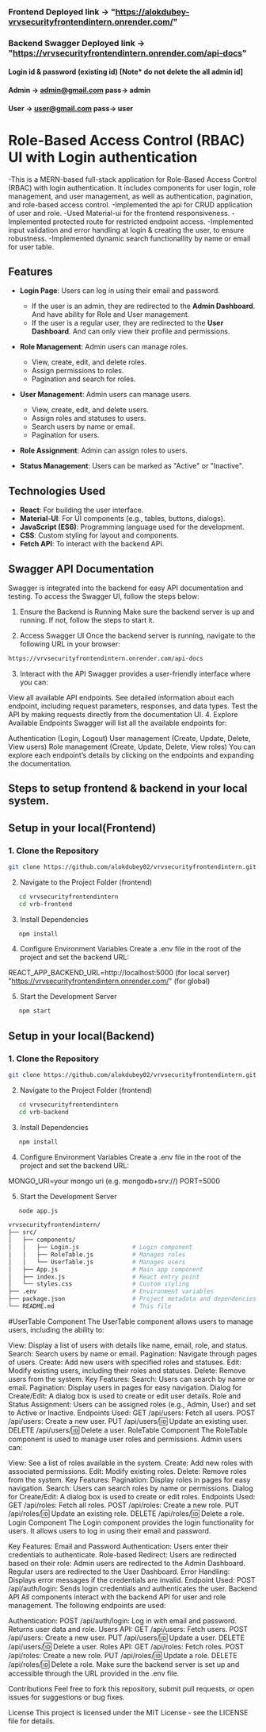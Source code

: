 ### Frontend Deployed link -> "https://alokdubey-vrvsecurityfrontendintern.onrender.com/"
### Backend Swagger Deployed link -> "https://vrvsecurityfrontendintern.onrender.com/api-docs"

#### Login id & password (existing id) [Note* do not delete the all admin id]
#### Admin -> admin@gmail.com pass-> admin
#### User -> user@gmail.com pass-> user 

# Role-Based Access Control (RBAC) UI with Login authentication
-This is a MERN-based full-stack application for Role-Based Access Control (RBAC) with login authentication. It includes components for user login, role management, and user management, as well as authentication, pagination, and role-based access control.
-Implemented the api for CRUD application of user and role.
-Used Material-ui for the frontend responsiveness. 
-Implemented protected route for restricted endpoint access.
-Implemented input validation and error handling at login & creating the user, to ensure robustness.
-Implemented dynamic search functionallity by name or email for user table.

## Features
- **Login Page**: Users can log in using their email and password.
  - If the user is an admin, they are redirected to the **Admin Dashboard**. And have ability for Role and User management.
  - If the user is a regular user, they are redirected to the **User Dashboard**. And can only view their profile and permissions.
  
- **Role Management**: Admin users can manage roles.
  - View, create, edit, and delete roles.
  - Assign permissions to roles.
  - Pagination and search for roles.

- **User Management**: Admin users can manage users.
  - View, create, edit, and delete users.
  - Assign roles and statuses to users.
  - Search users by name or email.
  - Pagination for users.

- **Role Assignment**: Admin can assign roles to users.
- **Status Management**: Users can be marked as "Active" or "Inactive".

## Technologies Used
- **React**: For building the user interface.
- **Material-UI**: For UI components (e.g., tables, buttons, dialogs).
- **JavaScript (ES6)**: Programming language used for the development.
- **CSS**: Custom styling for layout and components.
- **Fetch API**: To interact with the backend API.

## Swagger API Documentation
Swagger is integrated into the backend for easy API documentation and testing. To access the Swagger UI, follow the steps below:

1. Ensure the Backend is Running
   Make sure the backend server is up and running. If not, follow the steps to start it.

2. Access Swagger UI
   Once the backend server is running, navigate to the following URL in your browser:

```bash
https://vrvsecurityfrontendintern.onrender.com/api-docs
```

3. Interact with the API
   Swagger provides a user-friendly interface where you can:

View all available API endpoints.
See detailed information about each endpoint, including request parameters, responses, and data types.
Test the API by making requests directly from the documentation UI. 4. Explore Available Endpoints
Swagger will list all the available endpoints for:

Authentication (Login, Logout)
User management (Create, Update, Delete, View users)
Role management (Create, Update, Delete, View roles)
You can explore each endpoint’s details by clicking on the endpoints and expanding the documentation.

## Steps to setup frontend & backend in your local system.

## Setup in your local(Frontend)

### 1. Clone the Repository

```bash
git clone https://github.com/alokdubey02/vrvsecurityfrontendintern.git
```

2. Navigate to the Project Folder (frontend)

```bash
   cd vrvsecurityfrontendintern
   cd vrb-frontend
```

3. Install Dependencies

```bash
   npm install
```

4. Configure Environment Variables
   Create a .env file in the root of the project and set the backend URL:

REACT_APP_BACKEND_URL=http://localhost:5000 (for local server) "https://vrvsecurityfrontendintern.onrender.com/"  (for global)

5. Start the Development Server
```bash
   npm start
```

## Setup in your local(Backend)

### 1. Clone the Repository

```bash
git clone https://github.com/alokdubey02/vrvsecurityfrontendintern.git
```

2. Navigate to the Project Folder (frontend)

```bash
   cd vrvsecurityfrontendintern
   cd vrb-backend
```

3. Install Dependencies

```bash
   npm install
```

4. Configure Environment Variables
   Create a .env file in the root of the project and set the backend URL:

  MONGO_URI=your mongo uri (e.g. mongodb+srv://)
  PORT=5000

5. Start the Development Server

```bash
   node app.js
```

```bash
vrvsecurityfrontendintern/
├── src/
│   ├── components/
│   │   ├── Login.js               # Login component
│   │   ├── RoleTable.js           # Manages roles
│   │   └── UserTable.js           # Manages users
│   ├── App.js                     # Main app component
│   ├── index.js                   # React entry point
│   └── styles.css                 # Custom styling
├── .env                           # Environment variables
├── package.json                   # Project metadata and dependencies
└── README.md                      # This file
```

#UserTable Component
The UserTable component allows users to manage users, including the ability to:

View: Display a list of users with details like name, email, role, and status.
Search: Search users by name or email.
Pagination: Navigate through pages of users.
Create: Add new users with specified roles and statuses.
Edit: Modify existing users, including their roles and statuses.
Delete: Remove users from the system.
Key Features:
Search: Users can search by name or email.
Pagination: Display users in pages for easy navigation.
Dialog for Create/Edit: A dialog box is used to create or edit user details.
Role and Status Assignment: Users can be assigned roles (e.g., Admin, User) and set to Active or Inactive.
Endpoints Used:
GET /api/users: Fetch all users.
POST /api/users: Create a new user.
PUT /api/users/:id: Update an existing user.
DELETE /api/users/:id: Delete a user.
RoleTable Component
The RoleTable component is used to manage user roles and permissions. Admin users can:

View: See a list of roles available in the system.
Create: Add new roles with associated permissions.
Edit: Modify existing roles.
Delete: Remove roles from the system.
Key Features:
Pagination: Display roles in pages for easy navigation.
Search: Users can search roles by name or permissions.
Dialog for Create/Edit: A dialog box is used to create or edit roles.
Endpoints Used:
GET /api/roles: Fetch all roles.
POST /api/roles: Create a new role.
PUT /api/roles/:id: Update an existing role.
DELETE /api/roles/:id: Delete a role.
Login Component
The Login component provides the login functionality for users. It allows users to log in using their email and password.

Key Features:
Email and Password Authentication: Users enter their credentials to authenticate.
Role-based Redirect: Users are redirected based on their role:
Admin users are redirected to the Admin Dashboard.
Regular users are redirected to the User Dashboard.
Error Handling: Displays error messages if the credentials are invalid.
Endpoint Used:
POST /api/auth/login: Sends login credentials and authenticates the user.
Backend API
All components interact with the backend API for user and role management. The following endpoints are used:

Authentication:
POST /api/auth/login: Log in with email and password. Returns user data and role.
Users API:
GET /api/users: Fetch users.
POST /api/users: Create a new user.
PUT /api/users/:id: Update a user.
DELETE /api/users/:id: Delete a user.
Roles API:
GET /api/roles: Fetch roles.
POST /api/roles: Create a new role.
PUT /api/roles/:id: Update a role.
DELETE /api/roles/:id: Delete a role.
Make sure the backend server is set up and accessible through the URL provided in the .env file.

Contributions
Feel free to fork this repository, submit pull requests, or open issues for suggestions or bug fixes.

License
This project is licensed under the MIT License - see the LICENSE file for details.
````
